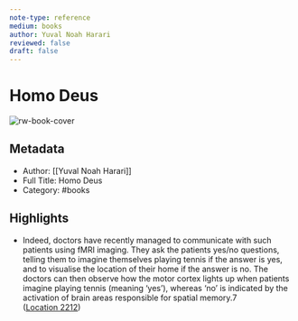 ```yaml
---
note-type: reference
medium: books
author: Yuval Noah Harari
reviewed: false
draft: false
---
```

# Homo Deus

![rw-book-cover](https://images-na.ssl-images-amazon.com/images/I/4193zapM4cL._SL200_.jpg)

## Metadata
- Author: [[Yuval Noah Harari]]
- Full Title: Homo Deus
- Category: #books

## Highlights
- Indeed, doctors have recently managed to communicate with such patients using fMRI imaging. They ask the patients yes/no questions, telling them to imagine themselves playing tennis if the answer is yes, and to visualise the location of their home if the answer is no. The doctors can then observe how the motor cortex lights up when patients imagine playing tennis (meaning ‘yes’), whereas ‘no’ is indicated by the activation of brain areas responsible for spatial memory.7 ([Location 2212](https://readwise.io/to_kindle?action=open&asin=B01BBQ33VE&location=2212))
